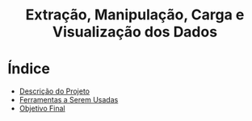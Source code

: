 <h1 align="center"> Extração, Manipulação, Carga e Visualização dos Dados </h1>

# Índice

* [Descrição do Projeto](#descrição)
* [Ferramentas a Serem Usadas](#ferramentas)
* [Objetivo Final](#objetivo)
